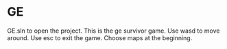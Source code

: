 # GE
GE.sln to open the project.
This is the ge survivor game.
Use wasd to move around.
Use esc to exit the game.
Choose maps at the beginning.
